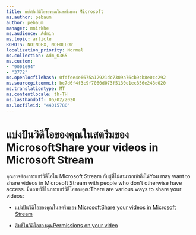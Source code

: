 ```yaml
---
title: แบ่งปันวิดีโอของคุณในสตรีมของ Microsoft
ms.author: pebaum
author: pebaum
manager: mnirkhe
ms.audience: Admin
ms.topic: article
ROBOTS: NOINDEX, NOFOLLOW
localization_priority: Normal
ms.collection: Adm_O365
ms.custom:
- "9001694"
- "3772"
ms.openlocfilehash: 0fdfee4e6675a12921dc7309a76cb9cb8e0cc292
ms.sourcegitcommit: bc7d6f4f3c9f7060d073f5130e1ec856e248d020
ms.translationtype: MT
ms.contentlocale: th-TH
ms.lasthandoff: 06/02/2020
ms.locfileid: "44015780"
---
```

# <a name="share-your-videos-in-microsoft-stream"></a><span data-ttu-id="5c819-102">แบ่งปันวิดีโอของคุณในสตรีมของ Microsoft</span><span class="sxs-lookup"><span data-stu-id="5c819-102">Share your videos in Microsoft Stream</span></span>

<span data-ttu-id="5c819-103">คุณอาจต้องการแชร์วิดีโอใน Microsoft Stream กับผู้ที่ไม่สามารถเข้าถึงได้</span><span class="sxs-lookup"><span data-stu-id="5c819-103">You may want to share videos in Microsoft Stream with people who don't otherwise have access.</span></span> <span data-ttu-id="5c819-104">มีหลายวิธีในการแชร์วิดีโอของคุณ:</span><span class="sxs-lookup"><span data-stu-id="5c819-104">There are various ways to share your videos:</span></span>

- [<span data-ttu-id="5c819-105">แบ่งปันวิดีโอของคุณในสตรีมของ Microsoft</span><span class="sxs-lookup"><span data-stu-id="5c819-105">Share your videos in Microsoft Stream</span></span>](https://docs.microsoft.com/stream/portal-share-video)

- [<span data-ttu-id="5c819-106">สิทธิ์ในวิดีโอของคุณ</span><span class="sxs-lookup"><span data-stu-id="5c819-106">Permissions on your video</span></span>](https://docs.microsoft.com/stream/portal-share-video#permissions-on-your-video)

